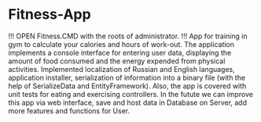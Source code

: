 # Fitness-App
!!! OPEN Fitness.CMD with the roots of administrator. !!!
App for training in gym to calculate your calories and hours of work-out.
The application implements a console interface for entering user data,
displaying the amount of food consumed and the energy expended from physical activities.
Implemented localization of Russian and English languages, application installer, serialization of information into a binary file 
(with the help of SerializeData and EntityFramework).
Also, the app is covered with unit tests for eating and exercising controllers.
In the futute we can improve this app via web interface, save and host data in Database on Server, add more features and functions for User.

